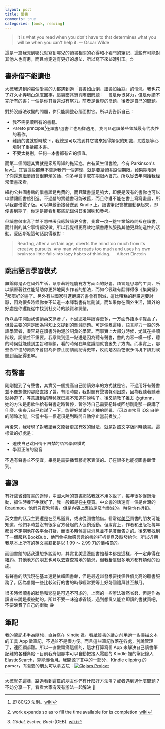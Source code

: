 ```yaml
---
layout: post
title: 讀書
comments: true
categories: [book, reading]
---
```



> It is what you read when you don't have to that determines what you will be when you can't help it.
> — Oscar Wilde

這是一篇我想到哪兒就寫到哪兒的讀書相關的心得和小竅門的筆記，這些有可能對其他人也有用，而且肯定還有更好的想法，所以寫下來拋磚引玉。🤓


## 書非借不能讀也

大概我遇到的每個愛書的人都遇到過「買書如山倒，讀書如抽絲」的情況。我也花了好久才弄明白怎麼回事。這裏面其實有兩個問題：一個是你很努力，但是你讀不完所有的書；一個是你其實還沒有努力。前者是世界的問題，後者是自己的問題。

對於沒辦法改變的問題，你只能調整心態面對它。所以我告訴自己：

- 我不需要讀所有的書籍。
- Pareto principle[^1]在讀書/選書上也照樣適用。我可以選讀某些領域最有代表性的著作。
- 難讀的書就暫時放下，我總是可以找到其它書來獲得類似的知識，又或是等心境對了重拾那本書。
- 不要太挑剔，任何一本書都有它的價值。

而第二個問題其實就是衆所周知的拖延症。古有黃生借書說，今有 Parkinson's law[^2]。其實這些都無不告訴我們一個道理，就是要給讀書設個期限。如果期限過了你還想繼續讀會很麻煩的話，你多半會爭取在期限內讀完。所以從去年開始我经常借書來看。

紐約公共圖書館的借書證是免費的，而且藏書量足夠大，即便是沒有的書你也可以申請讓圖書館引進。不過借的實體書可能破舊，而且你還不能在書上寫寫畫畫，所以我都借電子版。可以無縫銜接發送到 Kindle 上。讀書筆記會被自動存起來，即便書到期了，你還是能看到那些記錄供日後回味和參考。

但讀書效率高了並不意味著我應該讀更多書，我曾一度一整年業餘時間都在讀書，而計劃的其它事情都沒做。所以我覺得更高效地讀書應該服務其他更具創造性的活動。愛因斯坦這句話說得很對：

> Reading, after a certain age, diverts the mind too much from its creative pursuits. Any man who reads too much and uses his own brain too little falls into lazy habits of thinking.
> — Albert Einstein

## 跳出語言學習模式

無論你是否在國外生活，讀原著總是能有方方面面的好處。語言是思考的工具，所以讀原著往往能幫助你更好地同步作者的想法，而如今很難有翻譯得像《集異壁》[^3]那麼好的書了。另外有些國家引進翻譯的書會有刪減，這比糟糕的翻譯還要討厭，因為很多時候你並不知道一本譯製書有無刪減。而如果你在國外生活，額外的好處是你還能從中找到社交時的談資和詞彙。

所以高中開始我也讀英文原著了，不過這幾年讀得更多，一方面外語水平提高了，但最主要的還是因為得知上文提到的刪減問題。可是像我這種，語言能力一般的外語學習者，很容易在讀書時拘泥於詞彙的學習。而事實上大部分時候，尤其在掃讀階段，詞彙並不重要。我意識到這一點還是因為聽有聲書，書的內容一模一樣，聽的時候就能聽到主旨和綱領，看的時候在無意識間就會迷失了方向。而事實上，那些你不懂的詞彙不會因為你停止閱讀而記得更牢，反而是因為在很多情境下讀到或聽到而記得更牢。

## 有聲書

剛剛提到了有聲書，其實另一個提高自己閱讀效率的方式就是它。不過用好有聲書並不像想像的那麼直接了當。有段時間，我對聽有聲書特別困惑，因為我聽著聽著就神遊了，等意識到的時候就已經不知道在說啥了。後來請教了推友 @gttnnn，她的方法是用軟件給有聲書定時暫停，暫停時自己需要紀錄或回想剛剛那一段講了什麼。後來我自己也試了一下，能很好地減少走神的問題。（可以直接用 iOS 自帶的鬧鈴功能，它當中有一個選項是到時間自動停止當前播放。）

再後來，我發現了對我讀英文原著更加有效的辦法，就是對照文字版同時聽書。這樣做的好處是：

- 迫使自己跳出情不自禁的語言學習模式
- 學習正確的發音

不過有聲書並不便宜，畢竟是需要播音藝術家表演的。好在很多也能從圖書館借到。

## 書源

有好些省錢買書的途徑，中國大陸的買書網站我就不用多說了，每年很多促銷活動，抓住時機下手就好了，我一般都是在[中亞](https://amazon.cn)買。中文書的話還有一個是台灣的 [Readmoo](https://readmoo.com)，他們只賣繁體書，但是內容上應該是沒有刪減的，時常也有折扣。

英文書的話我主要還是在亞馬遜買，或者從圖書館借。經常從[美亞](https://amazon.com)買書的朋友可能知道，他們平時並沒有很多官方發起的大促銷活動。但事實上，作者和出版社每年都會不定期地在各平台打折，而很多時候這些消息並不是廣而告之的。後來我找到了一個服務 [BookBub](https://www.bookbub.com)，他們會把你感興趣的書的打折信息及時發給你。所以近期我基本上所有的英文書籍都是以 1.99 ～ 2.99 刀的價格買的。

而圖書館的話我還想多說兩句，其實北美這邊圖書館基本都是這樣，不一定非得在紐約。其他地方的朋友也可以去查查當地的情況，但我相信很多地方都有類似的設施。

有聲書的話我現在基本還是依賴圖書館，但是最近越發想要找個性價比高的聽書服務了。因為借閱一些比較流行的書的時候經常要等上好幾個禮拜甚至數月。

很多時候讀書的狀態和慾望是可遇不可求的，上面的一些辦法雖然省錢，但是作為讀者來說是很被動的。所以不要一味追求省錢，遇到想讀又能立即讀的書就買吧，不要浪費了自己的衝動 😁

## 筆記

我的筆記多半為隨想，直接寫在 Kindle 裡。看紙質書的話之前用過一些掃描文本的工具 App 做筆記，不過並不是很方便。而且這些筆記散落在各處，別說管理了，連回顧都難。所以一直蠻頭痛這個的，這才打算寫個 App 來解決自己讀書筆記難的各種痛點⋯目前我有個腳本可以自動把接入電腦的 Kindle 裡的筆記錄入 ElasticSearch，算能湊合用。我開源了其中的一部分， Kindle clipping 的 parser，有需要的朋友可以拿去玩：[![Clojars Project](https://img.shields.io/clojars/v/kce-clj.svg)](https://clojars.org/kce-clj)

----

大概就先這樣，路過看到這篇的朋友你們有什麼好方法嗎？或者遇到過什麼問題？不妨分享一下，看看大家有沒有辦法一起解決 🤪

[^1]: 即 80/20 法則。[wiki](https://en.wikipedia.org/wiki/Pareto_principle)

[^2]: work expands so as to fill the time available for its completion. [wiki](https://en.wikipedia.org/wiki/Parkinson's_law)

[^3]: _Gödel, Escher, Bach_ (GEB). [wiki](https://en.wikipedia.org/wiki/Gödel,_Escher,_Bach)

